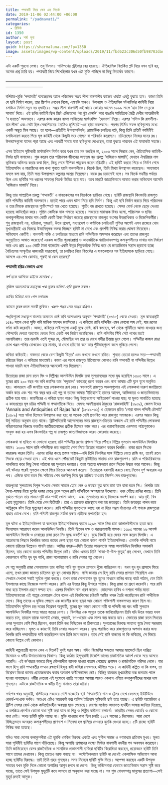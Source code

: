 ```yaml
---
title: পদ্মাবতী নিয়ে কেন এত বিতর্ক
date: 2019-11-06 02:44:00 +06:00
permalink: "/padmavati/"
categories:
  - রিভিউ
id: 1350
author: শর্মা লুনা
layout: post
guid: https://sharmaluna.com/?p=1350
image: assets/images/wp-content/uploads/2019/11/fbd623c306d50fb98703dadd367ce4bb.jpg
---
```


এটা একটি পুরনো লেখা। তবু দিলাম। পানিপথের ট্রেইলার বের হয়েছে। ঐতিহাসিক বিতর্কিত প্লট নিয়ে যখন ছবি হয়, অনেক প্রশ্ন তৈরি হয়। পদ্মাবতী নিয়ে লিখেছিলাম যখন এটা মুক্তি পাচ্ছিল না কিছু বিতর্কের কারণে।

————————————————————————————————————————————–

বলিউড-মুভি ‘পদ্মাবতী’ ব্যবচ্ছেদের আগে পরিচালক সঞ্জয় লীলা বানশালীর কাজের ধারাটা একটু বুঝতে হবে। কারণ তিনি যে ছবি নির্মাণ করেন, তার স্ক্রিপ্টও লেখেন নিজে, এমনকি গানও। উপন্যাস ও ঐতিহাসিক ঘটনানির্ভর কাহিনী নিয়ে চলচ্চিত্র নির্মাণ নতুন নয় মুম্বাইয়ে। সঞ্জয় লীলা বানশালী এই ধারায় জোয়ার আনেন ১৯৯৯ সালে ‘হাম দিল দে চুকে সানাম’ দিয়ে। ওই ছবির কাহিনী ছিল মির্চা এলিয়েদের ‘লা নুই বেঙ্গলি’ আর বাঙালি সাহিত্যিক মৈত্রী দেবীর আত্মজীবনী ‘ন হন্যতে’ অবলম্বনে। এরপর কাজ করেন বাংলা সাহিত্যের মাস্টারপিস ‘দেবদাস’ নিয়ে। এরপর ‘গলিও কি রাসলীলা-রাম লীলা’ এবং সেটা ছিল সেক্সপিয়রের ‘রোমিও জুলিয়েট’-এর ছায়া অবলম্বনে। পরপর নির্মিত সফল ছবিগুলোর মধ্যে একটি অদ্ভুত মিল আছে। তা হলো—প্রতিটিই উপন্যাসনির্ভর, রোমান্টিক চলচ্চিত্র বটে, কিন্তু তিনি প্রতিটি কাহিনীই চলচ্চিত্রায়ণ করতে গিয়ে মূল কাহিনী থেকে কিছুটা সরে গেছেন বা পরিবর্তন করেছেন। চড়িয়েছেন নিজের মনের রঙ। উপন্যাসগুলো যাদের পড়া আছে এবং পরবর্তী সময়ে যারা ছবিগুলো দেখেছেন, তারা বুঝতে পারবেন এই ফারাকটা সহজে।

এসব ইতিহাস সৃষ্টিকারী মাস্টারপিস নির্মাণ করে যখন তার মন ভরছিল না, ২০০৩ সালে সিদ্ধান্ত নেন, ঐতিহাসিক কাহিনী-নির্ভর ছবি বানাবেন। শুরু করেন তার পরিচালক জীবনের অন্যতম বড় প্রকল্প ‘বাজিরাও মাস্তানি’, যেখানে ঐশ্বরিয়ার নাম ভূমিকায় অভিনয় করার কথা ছিল, কিন্তু শেষে দীপিকা পাডুকন করেন চরিত্রটি। এই ছবিটি করতে গিয়ে ও নির্মাণ শেষে ইতিহাসবিদ ও মারাঠিদের কম কথা শুনতে হয়নি বানশালীকে। বিতর্ক ছিল, তিনি মিথ্যা উপস্থাপন করেছেন। অন্যভাবে বললে বলা যায়, তিনি সত্য উপস্থাপনে কল্পনার আশ্রয় নিয়েছেন। যাকে রঙ চড়ানোই বলে। সব বিতর্ক সহনীয় পর্যায়ে ছিল এবং ছবিটির সব ধরনের সাফল্যে বিতর্ক স্তিমিত হয়ে যায়। তবে মারাঠি জাত্যভিমানে আঘাত করার অভিযোগ আসেনি ‘বাজিরাও মাস্তানি’ নিয়ে।

কিন্তু তার সাম্প্রতিক প্রকল্প ‘পদ্মাবতী’ এ যাবতকালের সব বিতর্ককে ছাড়িয়ে গেছে। ছবিটি রাজস্থানি কিংবদন্তি রাজপুত রানি পদ্মিনীর কাহিনী অবলম্বনে। হতেই পারে এমন ঘটনা নিয়ে ছবি নির্মাণ। কিন্তু এই ছবি নির্মাণ করতে গিয়ে পরিচালক ও তার টিমকে রাজস্থানের শ্যুটিংস্পটে মার খেতে হয়েছে। শ্যুটিং বন্ধ রাখতে হয়েছে। সেন্সর বোর্ড থেকে ছেড়ে দেওয়া হয়েছে কাটাছেঁড়া করে। সুপ্রিম কোর্টকে নাক গলাতে হয়েছে। সবচেয়ে মারাত্মক বিষয় হলো, পরিচালক ও ছবির কলাকুশলীদের মাথার দাম কোটি কোটি টাকা নির্ধারণ করেছে রাজস্থানের রাজপুত বংশের উত্তরাধিকার ও বিজেপিকর্মীরা। শুধু রাজস্থানই নয়, হরিয়ানা, গুজরাট, উত্তর প্রদেশ, মধ্যপ্রদেশ ও কর্ণাটকে চলচ্চিত্রটি মুক্তির আগেই এসব রাজ্যের খোদ মুখ্যমন্ত্রীরাই এর বিরুদ্ধে উস্কানিমূলক বক্তব্য দিচ্ছেন ছবিটি না দেখে এবং প্রদর্শনী নিষিদ্ধ করার ঘোষণা দিয়েছেন। অভিযোগ একটিই। বানশালী নাকি এ চলচিত্রের মাধ্যমে রানি পদ্মিনীকে অসম্মান করেছেন এবং তাদের রাজপুত অনুভূতিতে আঘাত করেছেন! এরকম জাতীয় পুরস্কারপ্রাপ্ত ও আন্তর্জাতিক খ্যাতিমানসম্পন্ন কলাকুশলীদের মাথার দাম নির্ধারণ করে এবং প্রায় ২০০ কোটি টাকা বাজেটের একটি উন্নত শিল্পকর্মকে নিষিদ্ধ করে যে জাত্যভিমান সন্ত্রাস ছড়ানো হচ্ছে বৈচিত্র্যময় সংস্কৃতির ধ্বজাধারী ভারতবর্ষে, তা চলচ্চিত্র নিয়ে বিতর্কের এ যাবতকালের সব ইতিহাসকে ছাড়িয়ে গেছে। আসলে এর শেষ কোথায়, শুরুই বা কেন হয়েছে?

**পদ্মাবতী চরিত্র যেভাবে এলো**

_স্বর্গ হন্তে আসিতে যাইতে মনোরথ ।_

_সৃজিল অরন্যমাঝে মহাসূক্ষ্ম পথ৷ ভুরুর ভঙ্গিমা হেরি ভুজঙ্গ সকল।_

_ভাবিয় চিন্তিয়া মনে গেল রসাতল৷_

_কাননে কুরঙ্গ জলে সফরী লুকিত। খঞ্জন-গঞ্জন নেত্র অঞ্জন রঞ্জিত ৷_

পঙ্‌ক্তিগুলো মধ্যযুগে বাংলার অন্যতম শ্রেষ্ঠ কবি আলাওলের অনুবাদ ‌’পদ্মাবতী’ (১৬৪৮) থেকে নেওয়া। মূল কাব্যগ্রন্থটি ১৫৪০ সালে লেখা সুফি কবি মালিক মহম্মদ জয়সিরের। এ কবিতায় রানি পদ্মিনীর এমন কোনো অঙ্গ নেই, যার রূপের বর্ণনা কবি করেননি। আচ্ছা, কবিতার লাইনগুলো একটু বুঝে দেখি, কবি বলছেন, স্বর্গ থেকে পৃথিবীতে আসা-যাওয়ার জন্য সৌন্দর্যের দেবতা অরণ্যের ভেতর দিয়ে একটি পথ নির্মাণ করেছিলেন। রানি পদ্মিনীর সিঁথি সেই পথের মতই নয়নাভিরাম। তার ভ্রূভঙ্গি এতই সুন্দর যে, মৌমাছির দল তার ভ্রূ দেখে গভীর চিন্তায় ডুবে গেলো। পদ্মিনীর কাজল রাঙা চোখ খঞ্জন পাখির চোখকেও হার মানায়, যা দেখে হরিণেরা বনে আর পুঁটিমাছগুলো জলে লুকিয়ে গেলো।

কবিতা কবিতাই। বাস্তবতা থেকে বেশ কিছুটা ‘উন্নত’ এবং কখনো কখনো রহিত। শুনতে তেতো হলেও সত্য—পদ্মাবতী চরিত্রের উদ্ভব এ কবিতার মাধ্যমেই। কারণ এর আগে রাজপুত ইতিহাসের কোথাও রানি পদ্মাবতী বা পদ্মিনীর উল্লেখ পাওয়া যায়নি বলে ঐতিহাসিকদের অনেকেই মত দিয়েছেন।

চিতোরের রাজা রানা রতন সিং ও দিল্লীশ্বর আলাউদ্দিন খিলজি তথা সুলতানদেরর মধ্যে যুদ্ধ হয়েছিল ১৩০৩ সালে। এ যুদ্ধের প্রায় ২০০ বছর পর কবি জয়সির তার ‘পদুমাবৎ’ কাব্যগ্রন্থ রচনা করেন এবং নানা ভাষায় এটি যুগে যুগে অনূদিত হয়। কালক্রমে এটি জনপ্রিয় হয়ে লোককথায় রূপ নেয়। স্বভাবতই রাজপুত অঞ্চলগুলোয় এই লোককথা দারুণ জনপ্রিয়তা অর্জন করে এবং শত শত বছর ধরে এই গল্প বা তাদের ভাষায় ‘ইতিহাস’ই তাদের আবেগ, আভিজাত্য ও জাত্যভিমানের প্রতীক হয়ে যায়। জায়সীরের এ কবিতা ছাড়া আরও কিছু উল্লেখযোগ্য সাহিত্যকর্ম পাওয়া যায়; যা মূলত আবর্তিত হয়েছে এ কাব্যগ্রন্থের মূল চরিত্র পদ্মিনী বা পদ্মাবতীকে ঘিরে। যেমন: অবনীন্দ্রনাথ ঠাকুরের ‘রাজকাহিনী’ (১৯০৯), জেমস টডের ‘Annals and Antiquities of Rajas’han’ (১৮২৯-৩২) ও হেমরতন রচিত ‘গোরা বাদল পদ্মিনী চৌপাই’ (১৫৮৯) সত্য ঘটনা হিসেবে উপস্থাপন করা হয়; যা অনেক বেশি প্রভাবিত করে রাজপুত সমাজকে। এরপর আরও কিছু উর্দু সাহিত্য অনুবাদ হতে থাকে। ব্রিটিশবিরোধী আন্দোলনের সময় রাজস্থান-চিতোর অঞ্চলে এই রানি পদ্মিনীর লোককথা বহিরাগতদের বিরুদ্ধে ভারতীয় জাতীয়তাবাদের প্রতীক হিসেবে কাজ করে। এর ধারাবাহিকতায় একসময় পাঠ্যপুস্তকেও সংযুক্ত করা হয় এসব কিংবদন্তির গল্প যা রাজপুত জাত্যভিমানকে আরও জোরদার করেছে।

লোককথা বা ছবিতে যা দেখানো হয়েছে রানি পদ্মিনীর রূপের প্রশংসা গিয়ে পৌঁছায় দিল্লির সুলতান আলাউদ্দিন খিলজির কানে। ১৩০৩ সালে রানি পদ্মিনীকে জয় করতেই সেনা নিয়ে চিতোর আক্রমণ করেন খিলজি। রাজা রতন সিংকে কারারুদ্ধ করেন তিনি। এরপর রানির কাছে প্রস্তাব পাঠান—যদি তিনি খিলজির সঙ্গে দিল্লিতে যেতে রাজি হন, তবেই রতন সিংকে ছেড়ে দেওয়া হবে। এই খবর এসে পৌঁছতেই কিছুটা কূটনীতির সাহায্য নেন রাজপুতগণ। রানি ও পরিচারিকাদের পালকিতে করে কিছু সৈন্য পাঠানো হয় সুলতান দরবারে। তারা অত্যন্ত দক্ষভাবে রতন সিংকে উদ্ধার করে আনেন। কিন্তু এই ঘটনার পরেই সুলতান ক্ষেপে গিয়ে চিতোর আক্রমণ করেন। চিতোরকে ধরাসায়ী করতে বেছে নিলেন দুর্গ অবরোধ এর পথ। এদিকে রানা রতন সিং শরীরের শেষ রক্তবিন্দু দিয়ে যুদ্ধ চালিয়ে যাওয়ার নির্দেশ দেন রাজপুতদের।

রাজপুতরা সুলতানের বিপুল সংখ্যক সেনার সামনে হেরে গেল ও ভয়ঙ্কর যুদ্ধ করে মারা যান রানা রতন সিং। খিলজি তার সৈন্য-সামন্ত নিয়ে দুর্গের দরজা ভেঙে ঢুকে পড়েন রানি পদ্মিনীকে অপহরণের উদ্দেশ্যে। খবর পৌঁছে রানির কাছে। তিনি বুঝতে পারেন তার সামনে দুটি মাত্র পথই খোলা আছে। এক. সুলতানের কাছে নিজেকে সমর্পণ করা। আর দুই. বিষ খেয়ে মৃত্যুবরণ। তিনি বেছে নেন দ্বিতীয়টি। তার এ ত্যাগকে রাজস্থানে বলা হয় জহরব্রত। তিনি জহরব্রত পালন করে অগ্নিকুণ্ডে ঝাঁপ দিয়ে মৃত্যুবরণ করেন। রানি পদ্মিনীর সুলতানের কাছে ধরা না দিয়ে সম্ভ্রম বাঁচানোর এই পথকে রাজপুতরা শ্রদ্ধার চোখে দেখে। রানি পদ্মিনী রাজপুত মর্যাদা রক্ষার প্রতীকে রূপান্তরিত হন।

মূল ঘটনা ও ইতিহাসবিদগণ যা বলেছেন ইতিহাসবিদদের বয়ানে ১২৯৬ সালে নিজ চাচা জালালউদ্দীনকে হত্যা করে সিংহাসনে আরোহণ করেন আলাউদ্দিন খিলজি। তিনি ছিলেন দক্ষ ও পরাক্রমশালী শাসক। ১৩০৩ সালের ২৬ আগস্ট আলাউদ্দিন খিলজি ও মেবারের রাজা রতন সিং যুদ্ধে অবতীর্ণ হন। যুদ্ধে বিজয়ী হয়ে মেবার লাভ করেন খিলজি। এ আক্রমণের পিছনে খিলজির ভারত জয়ের নেশা ছাড়া আর কোনো কারণ পাননি ইতিহাসবিদরা। এমনকি পদ্মিনী নামে কোনো চরিত্রের উল্লেখও পাননি তারা। আমির খসরু—যিনি চিতোর আক্রমণের সময় আলাউদ্দিন খিলজির সভাকবি ছিলেন, তার কোনো রচনায় পদ্মিনীর উল্লেখ নেই। যদিও এসময় তিনি ‘খাজা-ই-উল-ফুতুহ’ গ্রন্থ লেখেন, যেখানে তিনি কোরআনে বর্ণিত হুদ হুদ পাখি, রাজা সলোয়ামান ও রানি সেবার গল্প লেখেন।

সে গল্প অনুযায়ী রাজা সোলায়মান তার পালিত পাখি হুদ হুদকে প্রাসাদে খুঁজে পাচ্ছিলেন না। যখন হুদ হুদ প্রাসাদে ফিরে এলো, তখন রাজা জানতে চাইলেন হুদ হুদ কোথায় ছিল। পাখি জানায় সে হিন্দু রানি সেবার প্রাসাদে গিয়েছিল এবং সেখানে দেখলো সবাই সূর্যকে পূজা করছে। তখন রাজা সোলায়মান হুদ হুদের মাধ্যমে রানির কাছে বার্তা পাঠান, যেন তিনি ইসলামের কাছে নিজেকে সমর্পণ করেন। রানি এর উত্তরে কিছু উপহার পাঠান। কিন্তু রাজা তা গ্রহণ করেননি। পরে রানি বাধ্য হয়ে ইসলাম গ্রহণে সম্মত হন। এরপর বিলকিস নাম ধারণ করেন। মোহাম্মদ হাবিব ও দশরথ শর্মার মতো ইতিহাসবেত্তারা এই গল্পের রেফারেন্স টেনে বলেন এই বিলকিসের চরিত্রটি আমীর খসরু তৈরি করেছিলেন রানি পদ্মীনিকে দেখে। কিন্তু তাদের এ যুক্তির পেছনে এক জায়সীর কাব্য ছাড়া আর কোনো শক্তিশালী বাস্তবসম্মত কারণ ছিল না। ইতিহাসবিদ সুবিমল চন্দ্র দত্তের বিশ্লেষণ অনুযায়ী, যুদ্ধের মূল কারণ কোনো নারী বা পদ্মিনী নয় বরং দায়ী সুলতান আলাউদ্দিন খিলজীর সমগ্র ভারত জয়ের নেশা।। খিলজির এক অনুচর তাকে জানিয়েছিলেন তিনি যদি উত্তর ভারত দখল করতে চান, তাহলে তাকে অবশ্যই মেবার, গুজরাট, রণ-থম্ভোর এবং মালব জয় করতে হবে। মেবারের রাজা রতন সিংয়ের ওপর সুলতান বেশি ক্ষিপ্ত ছিলেন, কারণ তিনি কর দিচ্ছিলেন না ঠিকমতো। সুলতানের বিরুদ্ধে অন্যান্য যুদ্ধে সৈন্য সরবরাহ করে যাচ্ছিলেন। মূলত এ কারণেই তিনি মেবার আক্রমণ করেন। যুদ্ধে পরাজিত করে রাজপুতদের অপমান করার জন্য খিলজি রানি পদ্মাবতীকে দাবি করেছিলেন বলে তিনি মনে করেন। তবে সেই রানি বাস্তবের না কি কবিতার, সে বিষয়ে কোনো উল্লেখ নেই কোথাও।

কাহিনী কল্পনাশ্রয়ী হলেও কেন এ বিতর্ক? খুবই সরল অঙ্ক। যদিও বিজেপির ক্ষমতায় আসার ম্যান্ডেটে ছিল দারিদ্র্য বিমোচন ও ধর্মীয় উদারতাবাদের বিকাশ। কিন্তু কঠোর হিন্দুত্ববাদী বিজেপি তাদের রাজনৈতিক আদর্শ থেকে সরে আসতে পারেনি। এই ক’বছরে ভারতে হিন্দু মৌলবাদীরা ব্যাপক হাওয়া বাতাস পেয়েছে প্রশাসন ও রাজনৈতিক পরিসর থেকে। যার ফলে হিন্দু রানি পদ্মাবতীর সম্মান রক্ষার্থে হিন্দুত্ব বাদী জঙ্গিরা সোৎসাহে ঝাঁপিয়ে পড়ে। এ কাহিনী কল্পিত না কি বাস্তব, তা বিশ্লেষণ কিংবা জানার প্রয়োজনবোধ করার অবকাশ কর্ণীসেনাদের নেই। বিভিন্ন রাজ্যের মুখ্যমন্ত্রীরা অন্ধ জনতার পালে হাওয়া লাগাচ্ছেন। ধর্মীয় নেতারা এই সুযোগে খ্যাতি পাওয়ার আশায় আরও একধাপ এগিয়ে কলাকুশলীদের মাথার দাম গুনছেন। এটাকে রাজনৈতিক ও ধর্মীয় ইস্যু বানাতে তারা মরিয়া।

সর্বশেষ খবর অনুযায়ী, বলিউডের সবচেয়ে বেশি বাজেটের ছবি ‘পদ্মাবতী’র গান ও ট্রেলর দেখে ফেলেছে ইউটিউবে রেকর্ড-সংখ্যক দর্শক। অতএব এটিও আরেকটি বক্স অফিস ইতিহাস সৃষ্টিকারী ছবি হতে যাচ্ছে। এ ছবিটি আমেরিকা ও ব্রিটিশ সেন্সর বোর্ড থেকে কাটাছেঁড়াহীন অবস্থায় ছাড় পেয়েছে। দেশের সর্বোচ্চ আদালত দ্ব্যর্থহীন ভাষায় জানিয়ে দিয়েছে, এ চলচ্চিত্র প্রদর্শনে কোনো বাধা সৃষ্টি করা যাবে না শিল্প ও শিল্পীর স্বাধীনতা রক্ষার্থে। ভারতীয় সেন্সর বোর্ডের ও কোনো বাধা নেই। অথচ ছবিটি মুক্তি পাচ্ছে না। মুক্তি পাওয়ার কথা ছিল চলতি ২০১৭ সালের ১ ডিসেম্বর। সারা দেশে বিচ্ছিন্নভাবে অনবরত কলাকুশলীদের প্রাণনাশ ও সিনেমা হল জ্বালিয়ে দেওয়ার হুমকি দেওয়া হচ্ছে। ৫টি রাজ্যে ছবিটি নিষিদ্ধ করা হয়েছে।

যদিও সারা দেশের কলাকুশলীরা এই হুমকি ধমকির বিরুদ্ধে একাট্টা এবং সুশীল সমাজ ও গণমাধ্যম প্রতিবাদ মুখর। মূলত সারা পৃথিবীই ছবিটির পাশে দাঁড়িয়েছে। কিন্তু অশান্তি প্রশমনের লক্ষ্যে মিস্টার বানশালী নমনীয় পথ অবলম্বন করেছেন। তিনি জানিয়েছেন যেসব রাজনৈতিক ও সামাজিক প্রভাবশালী ব্যক্তিরা ছবিটির বিরোধিতা করছেন, প্রয়োজনে ছবিটি তিনি আগে তাদের দেখাবেন। কিন্তু তাতেও বরফ গলছে না। অযৌক্তিকভাবে ছবিটি না দেখেই একপাক্ষিক অভিযোগ আনা হচ্ছে ছবিটির বিরুদ্ধে। তাই তিনি প্রহর গুনছেন। সময় নিচ্ছেন ছবিটি মুক্তি দিতে। অপেক্ষা করছেন একটি উপযুক্ত সময়ের যখন মুক্তি দিলে কোনো অশান্তির আগুন জ্বলবে না দেশে। কিন্তু কর্নিসেনারা যেভাবে জাত্যভিমান সন্ত্রাস সৃষ্টি করে যাচ্ছে, তাতে সেই উপযুক্ত মুহূর্তটি কবে আসবে তা অনুধাবন করা যাচ্ছে না। সব শুভ বোধসম্পন্ন মানুষের প্রত্যাশা—সেই মুহূর্ত দ্রুতই আসুক।
